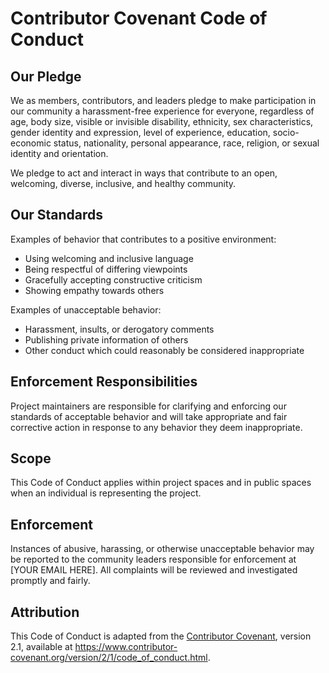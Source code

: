 # Contributor Covenant Code of Conduct

## Our Pledge

We as members, contributors, and leaders pledge to make participation in our
community a harassment-free experience for everyone, regardless of age, body size,
visible or invisible disability, ethnicity, sex characteristics, gender identity
and expression, level of experience, education, socio-economic status, nationality,
personal appearance, race, religion, or sexual identity and orientation.

We pledge to act and interact in ways that contribute to an open, welcoming,
diverse, inclusive, and healthy community.

## Our Standards

Examples of behavior that contributes to a positive environment:
- Using welcoming and inclusive language
- Being respectful of differing viewpoints
- Gracefully accepting constructive criticism
- Showing empathy towards others

Examples of unacceptable behavior:
- Harassment, insults, or derogatory comments
- Publishing private information of others
- Other conduct which could reasonably be considered inappropriate

## Enforcement Responsibilities

Project maintainers are responsible for clarifying and enforcing our standards of
acceptable behavior and will take appropriate and fair corrective action in response
to any behavior they deem inappropriate.

## Scope

This Code of Conduct applies within project spaces and in public spaces when an
individual is representing the project.

## Enforcement

Instances of abusive, harassing, or otherwise unacceptable behavior may be reported
to the community leaders responsible for enforcement at [YOUR EMAIL HERE].
All complaints will be reviewed and investigated promptly and fairly.

## Attribution

This Code of Conduct is adapted from the [Contributor Covenant][homepage],
version 2.1, available at
https://www.contributor-covenant.org/version/2/1/code_of_conduct.html.

[homepage]: https://www.contributor-covenant.org

